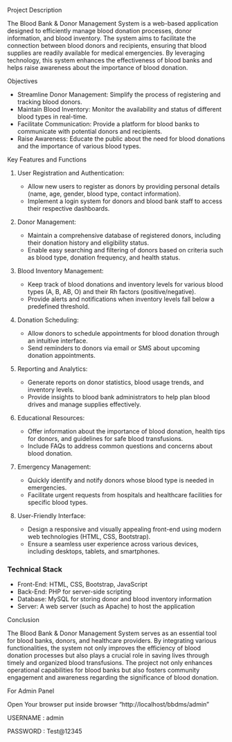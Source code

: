 Project Description

The Blood Bank & Donor Management System is a web-based application designed to efficiently manage blood donation processes, donor information, and blood inventory. The system aims to facilitate the connection between blood donors and recipients, ensuring that blood supplies are readily available for medical emergencies. By leveraging technology, this system enhances the effectiveness of blood banks and helps raise awareness about the importance of blood donation.

Objectives

- Streamline Donor Management: Simplify the process of registering and tracking blood donors.
- Maintain Blood Inventory: Monitor the availability and status of different blood types in real-time.
- Facilitate Communication: Provide a platform for blood banks to communicate with potential donors and recipients.
- Raise Awareness: Educate the public about the need for blood donations and the importance of various blood types.

 Key Features and Functions

1. User Registration and Authentication:
   - Allow new users to register as donors by providing personal details (name, age, gender, blood type, contact information).
   - Implement a login system for donors and blood bank staff to access their respective dashboards.

2. Donor Management:
   - Maintain a comprehensive database of registered donors, including their donation history and eligibility status.
   - Enable easy searching and filtering of donors based on criteria such as blood type, donation frequency, and health status.

3. Blood Inventory Management:
   - Keep track of blood donations and inventory levels for various blood types (A, B, AB, O) and their Rh factors (positive/negative).
   - Provide alerts and notifications when inventory levels fall below a predefined threshold.

4. Donation Scheduling:
   - Allow donors to schedule appointments for blood donation through an intuitive interface.
   - Send reminders to donors via email or SMS about upcoming donation appointments.

5. Reporting and Analytics:
   - Generate reports on donor statistics, blood usage trends, and inventory levels.
   - Provide insights to blood bank administrators to help plan blood drives and manage supplies effectively.

6. Educational Resources:
   - Offer information about the importance of blood donation, health tips for donors, and guidelines for safe blood transfusions.
   - Include FAQs to address common questions and concerns about blood donation.

7. Emergency Management:
   - Quickly identify and notify donors whose blood type is needed in emergencies.
   - Facilitate urgent requests from hospitals and healthcare facilities for specific blood types.

8. User-Friendly Interface:
   - Design a responsive and visually appealing front-end using modern web technologies (HTML, CSS, Bootstrap).
   - Ensure a seamless user experience across various devices, including desktops, tablets, and smartphones.

### Technical Stack

- Front-End: HTML, CSS, Bootstrap, JavaScript 
- Back-End: PHP for server-side scripting
- Database: MySQL for storing donor and blood inventory information
- Server: A web server (such as Apache) to host the application

 Conclusion

The Blood Bank & Donor Management System serves as an essential tool for blood banks, donors, and healthcare providers.
By integrating various functionalities, the system not only improves the efficiency of blood donation processes but also
plays a crucial role in saving lives through timely and organized blood transfusions. The project not only enhances 
operational capabilities for blood banks but also fosters community engagement and awareness regarding the significance 
of blood donation.

For Admin Panel

Open Your browser put inside browser “http://localhost/bbdms/admin”

USERNAME : admin

PASSWORD : Test@12345
